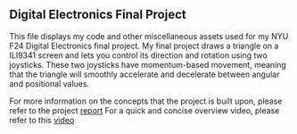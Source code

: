 ## Digital Electronics Final Project
This file displays my code and other miscellaneous assets used for my NYU F24 Digital Electronics final project.
My final project draws a triangle on a ILI9341 screen and lets you control its direction and rotation using two joysticks.
These two joysticks have momentum-based movement, meaning that the triangle will smoothly accelerate and decelerate between
angular and positional values.

For more information on the concepts that the project is built upon, please refer to the project [report]([url](https://docs.google.com/document/d/1EwBQhJmSSoC8HgRFptuw8qkn9xVgbsGXSP5RETaCfTY/edit?usp=sharing)) 
For a quick and concise overview video, please refer to this [video]([url](https://youtu.be/UBesBtQ7yv8))

